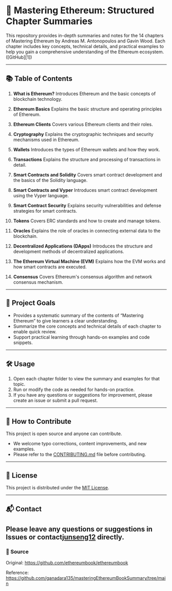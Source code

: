 # 📘 Mastering Ethereum: Structured Chapter Summaries

This repository provides in-depth summaries and notes for the 14 chapters of Mastering Ethereum by Andreas M. Antonopoulos and Gavin Wood. Each chapter includes key concepts, technical details, and practical examples to help you gain a comprehensive understanding of the Ethereum ecosystem. ([GitHub][1])

---

## 📚 Table of Contents

1. **What is Ethereum?**
   Introduces Ethereum and the basic concepts of blockchain technology.

2. **Ethereum Basics**
   Explains the basic structure and operating principles of Ethereum.

3. **Ethereum Clients**
   Covers various Ethereum clients and their roles.

4. **Cryptography**
   Explains the cryptographic techniques and security mechanisms used in Ethereum.

5. **Wallets**
   Introduces the types of Ethereum wallets and how they work.

6. **Transactions**
   Explains the structure and processing of transactions in detail.

7. **Smart Contracts and Solidity**
   Covers smart contract development and the basics of the Solidity language.

8. **Smart Contracts and Vyper**
   Introduces smart contract development using the Vyper language.

9. **Smart Contract Security**
   Explains security vulnerabilities and defense strategies for smart contracts.

10. **Tokens**
    Covers ERC standards and how to create and manage tokens.

11. **Oracles**
    Explains the role of oracles in connecting external data to the blockchain.

12. **Decentralized Applications (DApps)**
    Introduces the structure and development methods of decentralized applications.

13. **The Ethereum Virtual Machine (EVM)**
    Explains how the EVM works and how smart contracts are executed.

14. **Consensus**
    Covers Ethereum's consensus algorithm and network consensus mechanism.

---

## 🎯 Project Goals

- Provides a systematic summary of the contents of “Mastering Ethereum” to give learners a clear understanding.
- Summarize the core concepts and technical details of each chapter to enable quick review.
- Support practical learning through hands-on examples and code snippets.

---

## 🛠️ Usage

1. Open each chapter folder to view the summary and examples for that topic.
2. Run or modify the code as needed for hands-on practice.
3. If you have any questions or suggestions for improvement, please create an issue or submit a pull request.

---

## 🤝 How to Contribute

This project is open source and anyone can contribute.

- We welcome typo corrections, content improvements, and new examples.
- Please refer to the [CONTRIBUTING.md](CONTRIBUTING.md) file before contributing.

---

## 📄 License

This project is distributed under the [MIT License](LICENSE).

---

## 📬 Contact

## Please leave any questions or suggestions in Issues or contact[junseng12](https://github.com/junseng12) directly.

### 🔹 Source

Original: https://github.com/ethereumbook/ethereumbook

Reference: https://github.com/ganadara135/masteringEthereumBookSummary/tree/main
